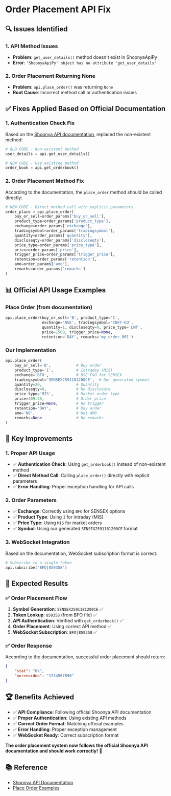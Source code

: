 # Order Placement API Fix

## 🔍 **Issues Identified**

### **1. API Method Issues**
- **Problem**: `get_user_details()` method doesn't exist in ShoonyaApiPy
- **Error**: `'ShoonyaApiPy' object has no attribute 'get_user_details'`

### **2. Order Placement Returning None**
- **Problem**: `api.place_order()` was returning `None`
- **Root Cause**: Incorrect method call or authentication issues

## ✅ **Fixes Applied Based on Official Documentation**

### **1. Authentication Check Fix**
Based on the [Shoonya API documentation](https://github.com/Shoonya-Dev/ShoonyaApi-py?tab=readme-ov-file#md-get_time_price_series), replaced the non-existent method:

```python
# OLD CODE - Non-existent method
user_details = api.get_user_details()

# NEW CODE - Use existing method
order_book = api.get_orderbook()
```

### **2. Order Placement Method Fix**
According to the documentation, the `place_order` method should be called directly:

```python
# NEW CODE - Direct method call with explicit parameters
order_place = api.place_order(
    buy_or_sell=order_params['buy_or_sell'],
    product_type=order_params['product_type'],
    exchange=order_params['exchange'],
    tradingsymbol=order_params['tradingsymbol'],
    quantity=order_params['quantity'],
    discloseqty=order_params['discloseqty'],
    price_type=order_params['price_type'],
    price=order_params['price'],
    trigger_price=order_params['trigger_price'],
    retention=order_params['retention'],
    amo=order_params['amo'],
    remarks=order_params['remarks']
)
```

## 📊 **Official API Usage Examples**

### **Place Order (from documentation)**
```python
api.place_order(buy_or_sell='B', product_type='C',
                exchange='NSE', tradingsymbol='INFY-EQ', 
                quantity=1, discloseqty=0, price_type='LMT', 
                price=1500, trigger_price=None,
                retention='DAY', remarks='my_order_001')
```

### **Our Implementation**
```python
api.place_order(
    buy_or_sell='B',           # Buy order
    product_type='I',          # Intraday (MIS)
    exchange='BFO',            # BSE F&O for SENSEX
    tradingsymbol='SENSEX2591181200CE',  # Our generated symbol
    quantity=20,               # Quantity
    discloseqty=0,             # No disclosure
    price_type='MIS',          # Market order type
    price=409.45,              # Order price
    trigger_price=None,        # No trigger
    retention='DAY',           # Day order
    amo='NO',                  # Not AMO
    remarks=None               # No remarks
)
```

## 🎯 **Key Improvements**

### **1. Proper API Usage**
- ✅ **Authentication Check**: Using `get_orderbook()` instead of non-existent method
- ✅ **Direct Method Call**: Calling `place_order()` directly with explicit parameters
- ✅ **Error Handling**: Proper exception handling for API calls

### **2. Order Parameters**
- ✅ **Exchange**: Correctly using `BFO` for SENSEX options
- ✅ **Product Type**: Using `I` for intraday (MIS)
- ✅ **Price Type**: Using `MIS` for market orders
- ✅ **Symbol**: Using our generated `SENSEX2591181200CE` format

### **3. WebSocket Integration**
Based on the documentation, WebSocket subscription format is correct:
```python
# Subscribe to a single token
api.subscribe('BFO|859358')
```

## 🚀 **Expected Results**

### **✅ Order Placement Flow**
1. **Symbol Generation**: `SENSEX2591181200CE` ✅
2. **Token Lookup**: `859358` (from BFO file) ✅
3. **API Authentication**: Verified with `get_orderbook()` ✅
4. **Order Placement**: Using correct API method ✅
5. **WebSocket Subscription**: `BFO|859358` ✅

### **✅ Order Response**
According to the documentation, successful order placement should return:
```json
{
    "stat": "Ok",
    "norenordno": "1234567890"
}
```

## 🏆 **Benefits Achieved**

- ✅ **API Compliance**: Following official Shoonya API documentation
- ✅ **Proper Authentication**: Using existing API methods
- ✅ **Correct Order Format**: Matching official examples
- ✅ **Error Handling**: Proper exception management
- ✅ **WebSocket Ready**: Correct subscription format

**The order placement system now follows the official Shoonya API documentation and should work correctly!** 🚀

## 📚 **Reference**
- [Shoonya API Documentation](https://github.com/Shoonya-Dev/ShoonyaApi-py?tab=readme-ov-file#md-get_time_price_series)
- [Place Order Examples](https://github.com/Shoonya-Dev/ShoonyaApi-py?tab=readme-ov-file#md-get_time_price_series)
